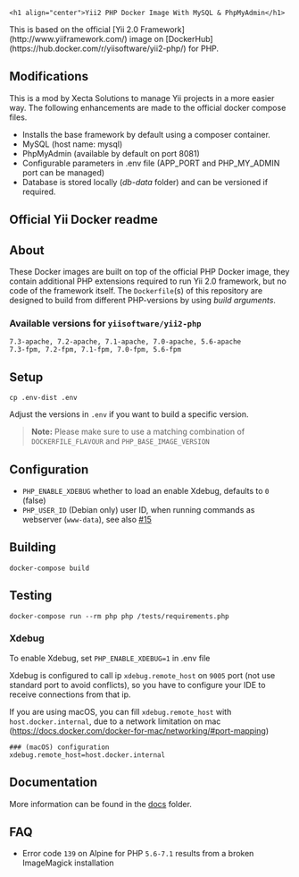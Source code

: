 <p align="center">

    <h1 align="center">Yii2 PHP Docker Image With MySQL & PhpMyAdmin</h1>

</p>
This is based on the official [Yii 2.0 Framework](http://www.yiiframework.com/) image on [DockerHub](https://hub.docker.com/r/yiisoftware/yii2-php/) for PHP.

## Modifications

This is a mod by Xecta Solutions to manage Yii projects in a more easier way. The following enhancements are made to the official docker compose files.

- Installs the base framework by default using a composer container.
- MySQL (host name: mysql)
- PhpMyAdmin (available by default on port 8081)
- Configurable parameters in .env file (APP_PORT and PHP_MY_ADMIN port can be managed)
- Database is stored locally (_db-data_ folder) and can be versioned if required.

## Official Yii Docker readme

## About

These Docker images are built on top of the official PHP Docker image, they contain additional PHP extensions required to run Yii 2.0 framework, but no code of the framework itself.
The `Dockerfile`(s) of this repository are designed to build from different PHP-versions by using _build arguments_.

### Available versions for `yiisoftware/yii2-php`

```
7.3-apache, 7.2-apache, 7.1-apache, 7.0-apache, 5.6-apache
7.3-fpm, 7.2-fpm, 7.1-fpm, 7.0-fpm, 5.6-fpm
```

## Setup

    cp .env-dist .env

Adjust the versions in `.env` if you want to build a specific version.

> **Note:** Please make sure to use a matching combination of `DOCKERFILE_FLAVOUR` and `PHP_BASE_IMAGE_VERSION`

## Configuration

- `PHP_ENABLE_XDEBUG` whether to load an enable Xdebug, defaults to `0` (false)
- `PHP_USER_ID` (Debian only) user ID, when running commands as webserver (`www-data`), see also [#15](https://github.com/yiisoft/yii2-docker/issues/15)

## Building

    docker-compose build

## Testing

    docker-compose run --rm php php /tests/requirements.php

### Xdebug

To enable Xdebug, set `PHP_ENABLE_XDEBUG=1` in .env file

Xdebug is configured to call ip `xdebug.remote_host` on `9005` port (not use standard port to avoid conflicts),
so you have to configure your IDE to receive connections from that ip.

If you are using macOS, you can fill `xdebug.remote_host` with `host.docker.internal`, due to a network limitation on mac (https://docs.docker.com/docker-for-mac/networking/#port-mapping)

    ### (macOS) configuration
    xdebug.remote_host=host.docker.internal

## Documentation

More information can be found in the [docs](/docs) folder.

## FAQ

- Error code `139` on Alpine for PHP `5.6-7.1` results from a broken ImageMagick installation
